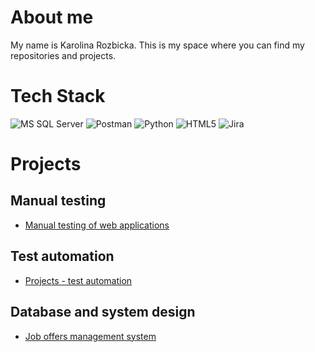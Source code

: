 
# About me

My name is Karolina Rozbicka. This is my space where you can find my repositories and projects.

#  Tech Stack

<img alt="MS SQL Server" src="https://img.shields.io/badge/Microsoft%20SQL%20Server-CC2927?style=for-the-badge&logo=microsoft%20sql%20server&logoColor=white"/> <img alt="Postman" src="https://img.shields.io/badge/Postman-FF6C37?style=for-the-badge&logo=Postman&logoColor=white"/> <img alt="Python" src="https://img.shields.io/badge/Python-FFD43B?style=for-the-badge&logo=python&logoColor=blue"/> <img alt="HTML5" src="https://img.shields.io/badge/HTML5-E34F26?style=for-the-badge&logo=html5&logoColor=white"/> <img alt="Jira" src="https://img.shields.io/badge/Jira-0052CC?style=for-the-badge&logo=Jira&logoColor=white"/>

# Projects

## Manual testing

- [Manual testing of web applications](https://github.com/rkarolina/rkarolina/blob/main/Portfolio%20-%20manual%20testing.md)
## Test automation

 - [Projects - test automation](https://github.com/rkarolina/Challenge_portfolio_karolina)

## Database and system design
 - [Job offers management system](https://github.com/rkarolina/job-offers-management-system)

